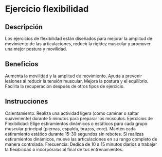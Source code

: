 # Ejercicio flexibilidad

## Descripción
Los ejercicios de flexibilidad están diseñados para mejorar la amplitud de movimiento de las articulaciones, reducir la rigidez muscular y promover una mejor postura y movilidad.

## Beneficios
Aumenta la movilidad y la amplitud de movimiento.
Ayuda a prevenir lesiones al reducir la tensión muscular.
Mejora la postura y el equilibrio.
Facilita la recuperación después de otros tipos de ejercicio.

## Instrucciones
Calentamiento: Realiza una actividad ligera (como caminar o saltar suavemente) durante 5 minutos para preparar los músculos.
Ejercicios de Flexibilidad:
Elige estiramientos dinámicos o estáticos para cada grupo muscular principal (piernas, espalda, brazos, core).
Mantén cada estiramiento estático durante 15-30 segundos sin rebotes.
Si realizas estiramientos dinámicos, mueve las articulaciones en su rango completo de manera controlada.
Frecuencia: Dedica de 10 a 15 minutos diarios a trabajar la flexibilidad o incorpóralos al final de tus entrenamientos.

